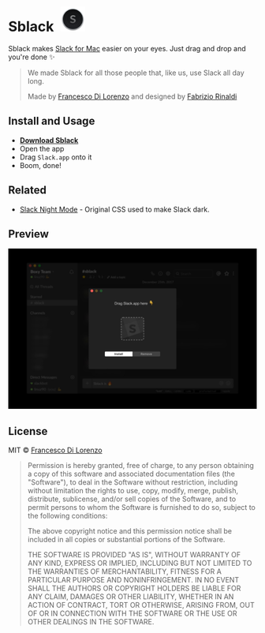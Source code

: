 # Sblack &nbsp;<img width="50px" src="Github/icon.png">

Sblack makes [Slack for Mac](https://slack.com/downloads/osx) easier on your eyes. 
Just drag and drop and you're done ✨

> We made Sblack for all those people that, like us, use Slack all day long.
> 
> Made by [Francesco Di Lorenzo](http://www.twitter.com/frankdilo) and designed by [Fabrizio Rinaldi](http://www.twitter.com/linuz90)


## Install and Usage

- [**Download Sblack**](https://github.com/frankdilo/sblack/releases/latest)
- Open the app
- Drag `Slack.app` onto it
- Boom, done!


## Related

- [Slack Night Mode](https://github.com/laCour/slack-night-mode) - Original CSS used to make Slack dark.

## Preview

![](Github/preview.jpg)

## License

MIT © [Francesco Di Lorenzo](http://frankdilo.xyz)

> Permission is hereby granted, free of charge, to any person obtaining a copy of this software and associated documentation files (the "Software"), to deal in the Software without restriction, including without limitation the rights to use, copy, modify, merge, publish, distribute, sublicense, and/or sell copies of the Software, and to permit persons to whom the Software is furnished to do so, subject to the following conditions:
> 
> The above copyright notice and this permission notice shall be included in all copies or substantial portions of the Software.
> 
> THE SOFTWARE IS PROVIDED "AS IS", WITHOUT WARRANTY OF ANY KIND, EXPRESS OR IMPLIED, INCLUDING BUT NOT LIMITED TO THE WARRANTIES OF MERCHANTABILITY, FITNESS FOR A PARTICULAR PURPOSE AND NONINFRINGEMENT. IN NO EVENT SHALL THE AUTHORS OR COPYRIGHT HOLDERS BE LIABLE FOR ANY CLAIM, DAMAGES OR OTHER LIABILITY, WHETHER IN AN ACTION OF CONTRACT, TORT OR OTHERWISE, ARISING FROM, OUT OF OR IN CONNECTION WITH THE SOFTWARE OR THE USE OR OTHER DEALINGS IN THE SOFTWARE.

